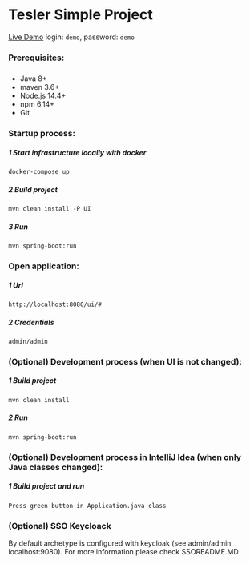 # Tesler Simple Project
[Live Demo](http://demo.tesler.io/)
login: `demo`, password: `demo`

### Prerequisites:
#####
- Java 8+
- maven 3.6+
- Node.js 14.4+
- npm 6.14+
- Git

### Startup process:
##### 1 Start infrastructure locally with docker
`docker-compose up`
##### 2 Build project
`mvn clean install -P UI`
##### 3 Run
`mvn spring-boot:run`

### Open application:
##### 1 Url
`http://localhost:8080/ui/#`
##### 2 Credentials
`admin/admin`

### (Optional) Development process (when UI is not changed):
##### 1 Build project
`mvn clean install`
##### 2 Run
`mvn spring-boot:run`

### (Optional) Development process in IntelliJ Idea (when only Java classes changed):
##### 1 Build project and run
`Press green button in Application.java class`


### (Optional) SSO Keycloack
By default archetype is configured with keycloak (see admin/admin localhost:9080). For more information please check SSOREADME.MD
